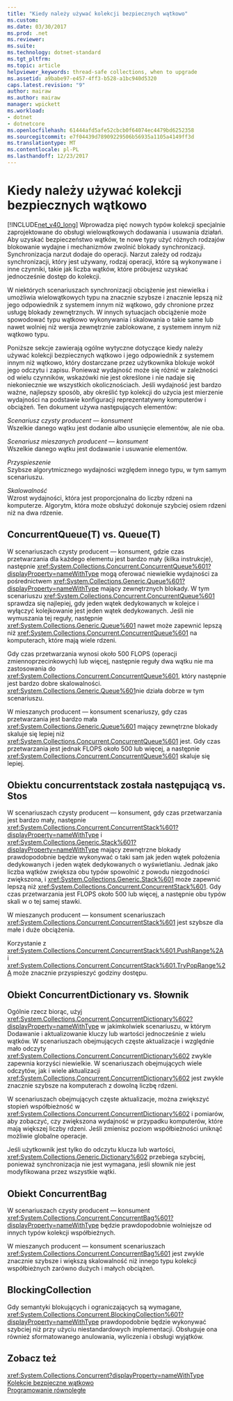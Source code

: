 ```yaml
---
title: "Kiedy należy używać kolekcji bezpiecznych wątkowo"
ms.custom: 
ms.date: 03/30/2017
ms.prod: .net
ms.reviewer: 
ms.suite: 
ms.technology: dotnet-standard
ms.tgt_pltfrm: 
ms.topic: article
helpviewer_keywords: thread-safe collections, when to upgrade
ms.assetid: a9babe97-e457-4ff3-b528-a1bc940d5320
caps.latest.revision: "9"
author: mairaw
ms.author: mairaw
manager: wpickett
ms.workload:
- dotnet
- dotnetcore
ms.openlocfilehash: 61444afd5afe52cbcb0f64074ec4479bd6252358
ms.sourcegitcommit: e7f04439d78909229506b56935a1105a4149ff3d
ms.translationtype: MT
ms.contentlocale: pl-PL
ms.lasthandoff: 12/23/2017
---
```

# <a name="when-to-use-a-thread-safe-collection"></a>Kiedy należy używać kolekcji bezpiecznych wątkowo
[!INCLUDE[net_v40_long](../../../../includes/net-v40-long-md.md)] Wprowadza pięć nowych typów kolekcji specjalnie zaprojektowane do obsługi wielowątkowych dodawania i usuwania działań. Aby uzyskać bezpieczeństwo wątków, te nowe typy użyć różnych rodzajów blokowanie wydajne i mechanizmów zwolnić blokady synchronizacji. Synchronizacja narzut dodaje do operacji. Narzut zależy od rodzaju synchronizacji, który jest używany, rodzaj operacji, które są wykonywane i inne czynniki, takie jak liczba wątków, które próbujesz uzyskać jednocześnie dostęp do kolekcji.  
  
 W niektórych scenariuszach synchronizacji obciążenie jest niewielka i umożliwia wielowątkowych typu na znacznie szybsze i znacznie lepszą niż jego odpowiednik z systemem innym niż wątkowo, gdy chronione przez usługę blokady zewnętrznych. W innych sytuacjach obciążenie może spowodować typu wątkowo wykonywania i skalowania o takie same lub nawet wolniej niż wersja zewnętrznie zablokowane, z systemem innym niż wątkowo typu.  
  
 Poniższe sekcje zawierają ogólne wytyczne dotyczące kiedy należy używać kolekcji bezpiecznych wątkowo i jego odpowiednik z systemem innym niż wątkowo, który dostarczane przez użytkownika blokuje wokół jego odczytu i zapisu. Ponieważ wydajność może się różnić w zależności od wielu czynników, wskazówki nie jest określone i nie nadaje się niekoniecznie we wszystkich okolicznościach. Jeśli wydajność jest bardzo ważne, najlepszy sposób, aby określić typ kolekcji do użycia jest mierzenie wydajności na podstawie konfiguracji reprezentatywny komputerów i obciążeń. Ten dokument używa następujących elementów:  
  
 *Scenariusz czysty producent — konsument*  
 Wszelkie danego wątku jest dodanie albo usunięcie elementów, ale nie oba.  
  
 *Scenariusz mieszanych producent — konsument*  
 Wszelkie danego wątku jest dodawanie i usuwanie elementów.  
  
 *Przyspieszenie*  
 Szybsze algorytmicznego wydajności względem innego typu, w tym samym scenariuszu.  
  
 *Skalowalność*  
 Wzrost wydajności, która jest proporcjonalna do liczby rdzeni na komputerze. Algorytm, która może obsłużyć dokonuje szybciej osiem rdzeni niż na dwa rdzenie.  
  
## <a name="concurrentqueuet-vs-queuet"></a>ConcurrentQueue(T) vs. Queue(T)  
 W scenariuszach czysty producent — konsument, gdzie czas przetwarzania dla każdego elementu jest bardzo mały (kilka instrukcje), następnie <xref:System.Collections.Concurrent.ConcurrentQueue%601?displayProperty=nameWithType> mogą oferować niewielkie wydajności za pośrednictwem <xref:System.Collections.Generic.Queue%601?displayProperty=nameWithType> mający zewnętrznych blokady. W tym scenariuszu <xref:System.Collections.Concurrent.ConcurrentQueue%601> sprawdza się najlepiej, gdy jeden wątek dedykowanych w kolejce i wyłączyć kolejkowanie jest jeden wątek dedykowanych. Jeśli nie wymuszania tej reguły, następnie <xref:System.Collections.Generic.Queue%601> nawet może zapewnić lepszą niż <xref:System.Collections.Concurrent.ConcurrentQueue%601> na komputerach, które mają wiele rdzeni.  
  
 Gdy czas przetwarzania wynosi około 500 FLOPS (operacji zmiennoprzecinkowych) lub więcej, następnie reguły dwa wątku nie ma zastosowania do <xref:System.Collections.Concurrent.ConcurrentQueue%601>, który następnie jest bardzo dobre skalowalności. <xref:System.Collections.Generic.Queue%601>nie działa dobrze w tym scenariuszu.  
  
 W mieszanych producent — konsument scenariuszy, gdy czas przetwarzania jest bardzo mała <xref:System.Collections.Generic.Queue%601> mający zewnętrzne blokady skaluje się lepiej niż <xref:System.Collections.Concurrent.ConcurrentQueue%601> jest. Gdy czas przetwarzania jest jednak FLOPS około 500 lub więcej, a następnie <xref:System.Collections.Concurrent.ConcurrentQueue%601> skaluje się lepiej.  
  
## <a name="concurrentstack-vs-stack"></a>Obiektu concurrentstack została następującą vs. Stos  
 W scenariuszach czysty producent — konsument, gdy czas przetwarzania jest bardzo mały, następnie <xref:System.Collections.Concurrent.ConcurrentStack%601?displayProperty=nameWithType> i <xref:System.Collections.Generic.Stack%601?displayProperty=nameWithType> mający zewnętrzne blokady prawdopodobnie będzie wykonywać o taki sam jak jeden wątek położenia dedykowanych i jeden wątek dedykowanych o wyświetlaniu. Jednak jako liczba wątków zwiększa obu typów spowolnić z powodu niezgodności zwiększona, i <xref:System.Collections.Generic.Stack%601> może zapewnić lepszą niż <xref:System.Collections.Concurrent.ConcurrentStack%601>. Gdy czas przetwarzania jest FLOPS około 500 lub więcej, a następnie obu typów skali w o tej samej stawki.  
  
 W mieszanych producent — konsument scenariuszach <xref:System.Collections.Concurrent.ConcurrentStack%601> jest szybsze dla małe i duże obciążenia.  
  
 Korzystanie z <xref:System.Collections.Concurrent.ConcurrentStack%601.PushRange%2A> i <xref:System.Collections.Concurrent.ConcurrentStack%601.TryPopRange%2A> może znacznie przyspieszyć godziny dostępu.  
  
## <a name="concurrentdictionary-vs-dictionary"></a>Obiekt ConcurrentDictionary vs. Słownik  
 Ogólnie rzecz biorąc, użyj <xref:System.Collections.Concurrent.ConcurrentDictionary%602?displayProperty=nameWithType> w jakimkolwiek scenariuszu, w którym Dodawanie i aktualizowanie kluczy lub wartości jednocześnie z wielu wątków. W scenariuszach obejmujących częste aktualizacje i względnie mało odczyty <xref:System.Collections.Concurrent.ConcurrentDictionary%602> zwykle zapewnia korzyści niewielkie. W scenariuszach obejmujących wiele odczytów, jak i wiele aktualizacji <xref:System.Collections.Concurrent.ConcurrentDictionary%602> jest zwykle znacznie szybsze na komputerach z dowolną liczbę rdzeni.  
  
 W scenariuszach obejmujących częste aktualizacje, można zwiększyć stopień współbieżność w <xref:System.Collections.Concurrent.ConcurrentDictionary%602> i pomiarów, aby zobaczyć, czy zwiększona wydajność w przypadku komputerów, które mają większej liczby rdzeni. Jeśli zmienisz poziom współbieżności uniknąć możliwie globalne operacje.  
  
 Jeśli użytkownik jest tylko do odczytu klucza lub wartości, <xref:System.Collections.Generic.Dictionary%602> przebiega szybciej, ponieważ synchronizacja nie jest wymagana, jeśli słownik nie jest modyfikowana przez wszystkie wątki.  
  
## <a name="concurrentbag"></a>Obiekt ConcurrentBag  
 W scenariuszach czysty producent — konsument <xref:System.Collections.Concurrent.ConcurrentBag%601?displayProperty=nameWithType> będzie prawdopodobnie wolniejsze od innych typów kolekcji współbieżnych.  
  
 W mieszanych producent — konsument scenariuszach <xref:System.Collections.Concurrent.ConcurrentBag%601> jest zwykle znacznie szybsze i większą skalowalność niż innego typu kolekcji współbieżnych zarówno dużych i małych obciążeń.  
  
## <a name="blockingcollection"></a>BlockingCollection  
 Gdy semantyki blokujących i ograniczających są wymagane, <xref:System.Collections.Concurrent.BlockingCollection%601?displayProperty=nameWithType> prawdopodobnie będzie wykonywać szybciej niż przy użyciu niestandardowych implementacji. Obsługuje ona również sformatowanego anulowania, wyliczenia i obsługi wyjątków.  
  
## <a name="see-also"></a>Zobacz też  
 <xref:System.Collections.Concurrent?displayProperty=nameWithType>  
 [Kolekcje bezpieczne wątkowo](../../../../docs/standard/collections/thread-safe/index.md)  
 [Programowanie równoległe](../../../../docs/standard/parallel-programming/index.md)
